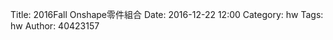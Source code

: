 Title: 2016Fall  Onshape零件組合
Date: 2016-12-22 12:00
Category: hw
Tags: hw
Author: 40423157



<!-- PELICAN_END_SUMMARY -->

